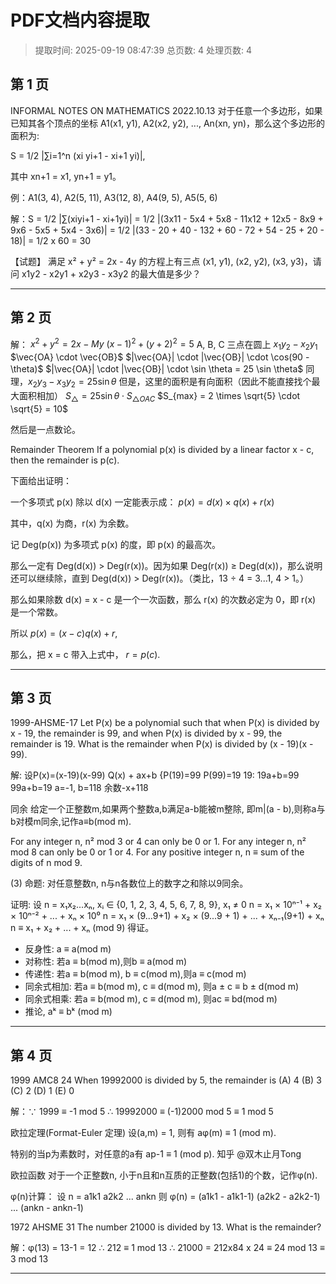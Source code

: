 # PDF文档内容提取
> 提取时间: 2025-09-19 08:47:39
> 总页数: 4
> 处理页数: 4

## 第 1 页

INFORMAL NOTES ON
MATHEMATICS
2022.10.13
对于任意一个多边形，如果已知其各个顶点的坐标
A1(x1, y1), A2(x2, y2), ..., An(xn, yn)，那么这个多边形的面积为:

S = 1/2 |∑i=1^n (xi yi+1 - xi+1 yi)|,

其中 xn+1 = x1, yn+1 = y1。

例：A1(3, 4), A2(5, 11), A3(12, 8), A4(9, 5), A5(5, 6)

解：S = 1/2 |∑(xiyi+1 - xi+1yi)|
= 1/2 |(3x11 - 5x4 + 5x8 - 11x12 + 12x5 - 8x9 + 9x6 - 5x5 + 5x4 - 3x6)|
= 1/2 |(33 - 20 + 40 - 132 + 60 - 72 + 54 - 25 + 20 - 18)|
= 1/2 x 60 = 30

【试题】
满足 x² + y² = 2x - 4y 的方程上有三点
(x1, y1), (x2, y2), (x3, y3)，请问
x1y2 - x2y1 + x2y3 - x3y2 的最大值是多少？

---

## 第 2 页

解：
$x^2 + y^2 = 2x - My$
$(x-1)^2 + (y+2)^2 = 5$
A, B, C 三点在圆上
$x_1y_2 - x_2y_1$
$\vec{OA} \cdot \vec{OB}$
$|\vec{OA}| \cdot |\vec{OB}| \cdot \cos(90 - \theta)$
$|\vec{OA}| \cdot |\vec{OB}| \cdot \sin \theta = 25 \sin \theta$
同理，$x_2y_3 - x_3y_2 = 25 \sin \theta$
但是，这里的面积是有向面积（因此不能直接找个最大面积相加）
$S_{\triangle} = 25 \sin \theta \cdot S_{\triangle OAC}$
$S_{max} = 2 \times \sqrt{5} \cdot \sqrt{5} = 10$

然后是一点数论。

Remainder Theorem
If a polynomial p(x) is divided by a linear factor x - c, then the remainder is p(c).

下面给出证明：

一个多项式 p(x) 除以 d(x) 一定能表示成：
$p(x) = d(x) \times q(x) + r(x)$

其中，q(x) 为商，r(x) 为余数。

记 Deg(p(x)) 为多项式 p(x) 的度，即 p(x) 的最高次。

那么一定有 Deg(d(x)) > Deg(r(x))。因为如果 Deg(r(x)) ≥ Deg(d(x))，那么说明还可以继续除，直到 Deg(d(x)) > Deg(r(x))。（类比，13 ÷ 4 = 3...1, 4 > 1。）

那么如果除数 d(x) = x - c 是一个一次函数，那么 r(x) 的次数必定为 0，即 r(x) 是一个常数。

所以
$p(x) = (x - c)q(x) + r$,

那么，把 x = c 带入上式中，
$r = p(c)$.

---

## 第 3 页

1999-AHSME-17
Let P(x) be a polynomial such that when P(x) is divided by x - 19, the remainder is 99, and when P(x) is divided by x - 99, the remainder is 19. What is the remainder when P(x) is divided by (x - 19)(x - 99).

解: 设P(x)=(x-19)(x-99) Q(x) + ax+b
{P(19)=99
P(99)=19
19: 19a+b=99
99a+b=19
a=-1, b=118
余数-x+118

同余
给定一个正整数m,如果两个整数a,b满足a-b能被m整除, 即m|(a - b),则称a与b对模m同余,记作a≡b(mod m).

For any integer n, n² mod 3 or 4 can only be 0 or 1.
For any integer n, n² mod 8 can only be 0 or 1 or 4.
For any positive integer n, n ≡ sum of the digits of n mod 9.

(3) 命题: 对任意整数n, n与n各数位上的数字之和除以9同余。

证明:
设
n = x₁x₂...xₙ, xᵢ ∈ {0, 1, 2, 3, 4, 5, 6, 7, 8, 9}, x₁ ≠ 0
n = x₁ × 10ⁿ⁻¹ + x₂ × 10ⁿ⁻² + ... + xₙ × 10⁰
n = x₁ × (9...9+1) + x₂ × (9...9 + 1) + ... + xₙ₋₁(9+1) + xₙ
n ≡ x₁ + x₂ + ... + xₙ (mod 9)
得证。

*   反身性: a ≡ a(mod m)
*   对称性: 若a ≡ b(mod m),则b ≡ a(mod m)
*   传递性: 若a ≡ b(mod m), b ≡ c(mod m),则a ≡ c(mod m)
*   同余式相加: 若a ≡ b(mod m), c ≡ d(mod m), 则a ± c ≡ b ± d(mod m)
*   同余式相乘: 若a ≡ b(mod m), c ≡ d(mod m), 则ac ≡ bd(mod m)
*   推论, aᵏ ≡ bᵏ (mod m)

---

## 第 4 页

1999 AMC8 24
When 19992000 is divided by 5, the remainder is
(A) 4 (B) 3 (C) 2 (D) 1 (E) 0

解：∵ 1999 ≡ -1 mod 5
∴ 19992000 ≡ (-1)2000 mod 5 ≡ 1 mod 5

欧拉定理(Format-Euler 定理)
设(a,m) = 1, 则有
aφ(m) ≡ 1 (mod m).

特别的当p为素数时，对任意的a有
ap-1 ≡ 1 (mod p). 知乎 @双木止月Tong

欧拉函数
对于一个正整数n, 小于n且和n互质的正整数(包括1)的个数，记作φ(n).

φ(n)计算：
设 n = a1k1 a2k2 ... ankn
则 φ(n) = (a1k1 - a1k1-1) (a2k2 - a2k2-1) ... (ankn - ankn-1)

1972 AHSME 31
The number 21000 is divided by 13. What is the remainder?

解：φ(13) = 13-1 = 12
∴ 212 ≡ 1 mod 13
∴ 21000 = 212x84 x 24 ≡ 24 mod 13 ≡ 3 mod 13

---


